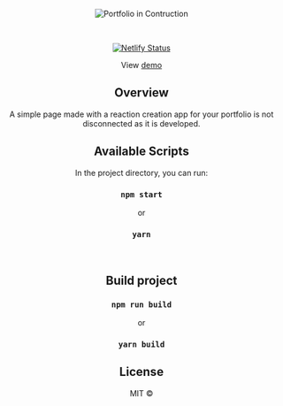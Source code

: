 <p align="center">
  <img src="https://github.com/wiliamvj/Portfolio-in-Construction/blob/master/screen.png" alt="Portfolio in Contruction" />
</p>

<center>
<br>

[![Netlify Status](https://api.netlify.com/api/v1/badges/fae24dc5-5024-46ab-9102-baa0af33d40a/deploy-status)](https://app.netlify.com/sites/blissful-bhaskara-0e7b2c/deploys)

<div align="center">
  
View [demo](https://portfolio-construction.netlify.app/)

</div>


## Overview


A simple page made with a reaction creation app for your portfolio is not disconnected as it is developed.

## Available Scripts

In the project directory, you can run:

### `npm start` 
or 

### `yarn`

<br>

## Build project

### `npm run build` 
or 

### `yarn build`

## License

MIT © 
